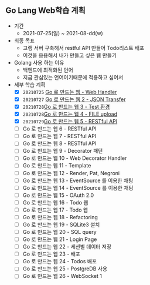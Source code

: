 ## Go Lang Web학습 계획
- 기간 
  -  2021-07-25(일) ~ 2021-08-dd(w)
- 최종 목표 
  - 고랭 서버 구축해서 restful API 만들어 Todo리스트 배포 
  - 이것을 응용해서 내가 만들고 싶은 웹 만들기  
- Golang 사용 하는 이유 
  - 백엔드에 최적화된 언어
  - 지금 관심있는 언어이기때문에 적용하고 싶어서 
- 세부 학습 계획   
  - [x] `20210725` [Go 로 만드는 웹 - Web Handler](../05.GolangWeb/0725/2021년07월25일-GoLang_WebHandler.md)
  - [x] `20210727` [Go 로 만드는 웹 2 - JSON Transfer](../05.GolangWeb/0727/2021년07월27일-GoLangWeb_JsonTransfer.md)
  - [x] `20210728`[Go 로 만드는 웹 3 - Test 환경](../05.GolangWeb/0728/01.Test환경/2021년07월28일_GoLangWeb-Test환경.md)
  - [x] `20210728`[Go 로 만드는 웹 4 - FILE upload](../05.GolangWeb/0728/02.FileUpload/2021년07월28일_GoLangWeb-FileUpload.md)
  - [x] `20210729`[Go 로 만드는 웹 5 - RESTful API](../05.GolangWeb/0729/1.RESTfulAPI1/2021년07월29일_GoLangWeb-RESTfulAPI1.md)
  - [ ] Go 로 만드는 웹 6 - RESTful API
  - [ ] Go 로 만드는 웹 7 - RESTful API
  - [ ] Go 로 만드는 웹 8 - RESTful API
  - [ ] Go 로 만드는 웹 9 - Decorator 패턴
  - [ ] Go 로 만드는 웹 10 - Web Decorator Handler
  - [ ] Go 로 만드는 웹 11 - Template
  - [ ] Go 로 만드는 웹 12 - Render, Pat, Negroni
  - [ ] Go 로 만드는 웹 13 - EventSource 를 이용한 채팅
  - [ ] Go 로 만드는 웹 14 - EventSource 를 이용한 채팅
  - [ ] Go 로 만드는 웹 15 - OAuth 2.0
  - [ ] Go 로 만드는 웹 16 - Todo 웹
  - [ ] Go 로 만드는 웹 17 - Todo 웹
  - [ ] Go 로 만드는 웹 18 - Refactoring
  - [ ] Go 로 만드는 웹 19 - SQLite3 설치
  - [ ] Go 로 만드는 웹 20 - SQL query
  - [ ] Go 로 만드는 웹 21 - Login Page
  - [ ] Go 로 만드는 웹 22 - 세션별 데이터 저장
  - [ ] Go 로 만드는 웹 23 - 배포
  - [ ] Go 로 만드는 웹 24 - Todos 배포
  - [ ] Go 로 만드는 웹 25 - PostgreDB 사용
  - [ ] Go 로 만드는 웹 26 - WebSocket 1
